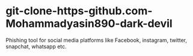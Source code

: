# git-clone-https-github.com-Mohammadyasin890-dark-devil
Phishing tool for social media platforms like Facebook, instagram, twitter, snapchat, whatsapp etc.
